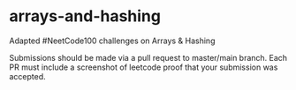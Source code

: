 # arrays-and-hashing
Adapted #NeetCode100 challenges on Arrays &amp; Hashing

Submissions should be made via a pull request to master/main branch.
Each PR must include a screenshot of leetcode proof that your submission was accepted.
